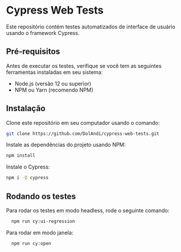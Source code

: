 # Cypress Web Tests

Este repositório contém testes automatizados de interface de usuário usando o framework Cypress.

## Pré-requisitos

Antes de executar os testes, verifique se você tem as seguintes ferramentas instaladas em seu sistema:

- Node.js (versão 12 ou superior)
- NPM ou Yarn (recomendo NPM)


## Instalação

Clone este repositório em seu computador usando o comando:

```bash
git clone https://github.com/DolAndi/cypress-web-tests.git
```

Instale as dependências do projeto usando NPM:

```bash
npm install
```

Instale o Cypress:

```bash
npm i -D cypress
```

## Rodando os testes

Para rodar os testes em modo headless, rode o seguinte comando:

```bash
  npm run cy:ui-regression
```

Para rodar em modo janela:

```bash
  npm run cy:open
```
